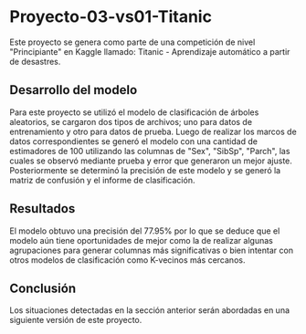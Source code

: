# Proyecto-03-vs01-Titanic
Este proyecto se genera como parte de una competición de nivel "Principiante" en Kaggle llamado: Titanic - Aprendizaje automático a partir de desastres.
## Desarrollo del modelo
Para este proyecto se utilizó el modelo de clasificación de árboles aleatorios, se cargaron dos tipos de archivos; uno para datos de entrenamiento y otro para datos de prueba. Luego de realizar los marcos de datos correspondientes se generó el modelo con una cantidad de estimadores de 100 utilizando las columnas de "Sex", "SibSp", "Parch", las cuales se observó mediante prueba y error que generaron un mejor ajuste. Posteriormente se determinó la precisión de este modelo y se generó la matriz de confusión y el informe de clasificación.
## Resultados
El modelo obtuvo una precisión del 77.95% por lo que se deduce que el modelo aún tiene oportunidades de mejor como la de realizar algunas agrupaciones para generar columnas más significativas o bien intentar con otros modelos de clasificación como K-vecinos más cercanos.
## Conclusión
Los situaciones detectadas en la sección anterior serán abordadas en una siguiente versión de este proyecto.
